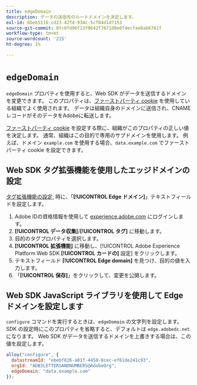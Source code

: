 ```yaml
---
title: edgeDomain
description: データの送信先のルートドメインを決定します。
exl-id: 6beb5116-cd23-42fd-934c-5cf84d1d7153
source-git-commit: 8fc0fd96f13f0642f7671d0e0f4ecfae8ab6761f
workflow-type: tm+mt
source-wordcount: '215'
ht-degree: 1%

---
```


# `edgeDomain`

`edgeDomain` プロパティを使用すると、Web SDK がデータを送信するドメインを変更できます。 このプロパティは、[&#x200B; ファーストパーティ cookie](https://experienceleague.adobe.com/docs/core-services/interface/administration/ec-cookies/cookies-first-party.html?lang=ja) を使用している組織でよく使用されます。 データは組織自身のドメインに送信され、CNAME レコードがそのデータをAdobeに転送します。

[&#x200B; ファーストパーティ cookie](https://experienceleague.adobe.com/docs/core-services/interface/administration/ec-cookies/cookies-first-party.html?lang=ja) を設定する際に、組織がこのプロパティの正しい値を決定します。 通常、組織はこの目的で専用のサブドメインを使用します。 例えば、ドメイン `example.com` を使用する場合、`data.example.com` でファーストパーティ cookie を設定できます。

## Web SDK タグ拡張機能を使用したエッジドメインの設定

[&#x200B; タグ拡張機能の設定 &#x200B;](/help/tags/extensions/client/web-sdk/web-sdk-extension-configuration.md) 時に、「**[!UICONTROL Edge ドメイン]**」テキストフィールドを設定します。

1. Adobe IDの資格情報を使用して [experience.adobe.com](https://experience.adobe.com) にログインします。
1. **[!UICONTROL データ収集]**/**[!UICONTROL タグ]** に移動します。
1. 目的のタグプロパティを選択します。
1. **[!UICONTROL 拡張機能]** に移動し、[!UICONTROL Adobe Experience Platform Web SDK **[!UICONTROL カードの]** 設定 &#x200B;] をクリックします。
1. テキストフィールド **[!UICONTROL Edge domain]** を見つけ、目的の値を入力します。
1. 「**[!UICONTROL 保存]**」をクリックして、変更を公開します。

## Web SDK JavaScript ライブラリを使用して Edge ドメインを設定します

`configure` コマンドを実行するときは、`edgeDomain` の文字列を設定します。 SDK の設定時にこのプロパティを省略すると、デフォルトは `edge.adobedc.net` になります。 Web SDK がデータを送信するドメインを上書きする場合は、この値を設定します。

```js
alloy("configure", {
  datastreamId: "ebebf826-a01f-4458-8cec-ef61de241c93",
  orgId: "ADB3LETTERSANDNUMBERS@AdobeOrg",
  edgeDomain: "data.example.com"
});
```
